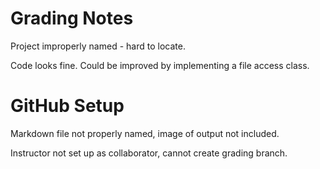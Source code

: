 # Grading Notes

Project improperly named - hard to locate.

Code looks fine. Could be improved by implementing a file access class.

# GitHub Setup

Markdown file not properly named, image of output not included.

Instructor not set up as collaborator, cannot create grading branch.
